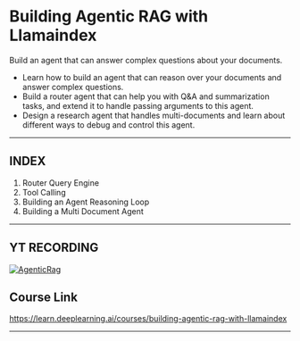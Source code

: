 # Building Agentic RAG with Llamaindex

Build an agent that can answer complex questions about your documents.

- Learn how to build an agent that can reason over your documents and answer complex questions.
- Build a router agent that can help you with Q&A and summarization tasks, and extend it to handle passing arguments to this agent.
- Design a research agent that handles multi-documents and learn about different ways to debug and control this agent.

---

## INDEX

1. Router Query Engine
2. Tool Calling
3. Building an Agent Reasoning Loop
4. Building a Multi Document Agent

---

## YT RECORDING

[![AgenticRag](https://img.youtube.com/vi/WnVf5ei-_dw/0.jpg)](https://youtu.be/WnVf5ei-_dw)


## Course Link

<https://learn.deeplearning.ai/courses/building-agentic-rag-with-llamaindex>

---
